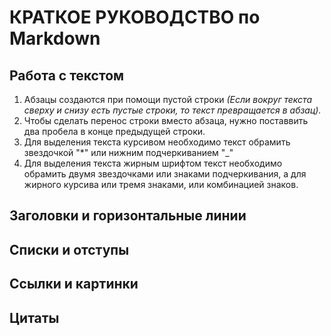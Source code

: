 # КРАТКОЕ РУКОВОДСТВО по Markdown #  
## Работа с текстом ##  
1. Абзацы создаются при помощи пустой строки *(Если вокруг текста сверху и снизу есть пустые строки, то текст превращается в абзац).*
2. Чтобы сделать перенос строки вместо абзаца, нужно поставвить два пробела в конце предыдущей строки.
3. Для выделения текста курсивом необходимо текст обрамить звездочкой "*" или нижним подчеркиванием "_"
4. Для выделения текста жирным шрифтом текст необходимо обрамить двумя звездочками или знаками подчеркивания, а для жирного курсива или тремя знаками, или комбинацией знаков.
## Заголовки и горизонтальные линии  


## Списки и отступы  


## Ссылки и картинки  


## Цитаты